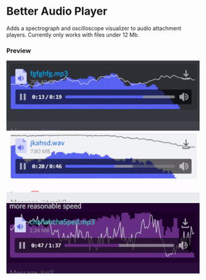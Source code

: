 # Better Audio Player

Adds a spectrograph and oscilloscope visualizer to audio attachment players. Currently only works with files under 12 Mb.


### Preview 
![Dark](img/dark.gif)
![Light](img/light.gif)
![Amethyst](img/amethyst.gif)

